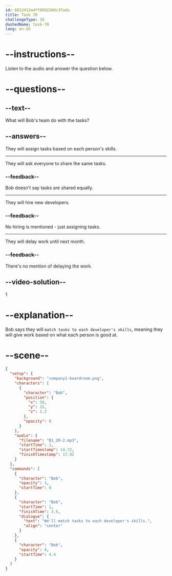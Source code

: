 ```yaml
---
id: 6812413a4ff869220dc37ada
title: Task 70
challengeType: 19
dashedName: task-70
lang: en-US
---
```


<!-- (Audio) Bob: We'll match tasks to each developer's skills. -->

# --instructions--

Listen to the audio and answer the question below.

# --questions--

## --text--

What will Bob's team do with the tasks?

## --answers--

They will assign tasks based on each person's skills.

---

They will ask everyone to share the same tasks.

### --feedback--

Bob doesn't say tasks are shared equally.

---

They will hire new developers.

### --feedback--

No hiring is mentioned - just assigning tasks.

---

They will delay work until next month.

### --feedback--

There's no mention of delaying the work.

## --video-solution--

1

# --explanation--

Bob says they will `match tasks to each developer's skills`, meaning they will give work based on what each person is good at.

# --scene--

```json
{
  "setup": {
    "background": "company1-boardroom.png",
    "characters": [
      {
        "character": "Bob",
        "position": {
          "x": 50,
          "y": 15,
          "z": 1.2
        },
        "opacity": 0
      }
    ],
    "audio": {
      "filename": "B1_20-2.mp3",
      "startTime": 1,
      "startTimestamp": 14.72,
      "finishTimestamp": 17.92
    }
  },
  "commands": [
    {
      "character": "Bob",
      "opacity": 1,
      "startTime": 0
    },
    {
      "character": "Bob",
      "startTime": 1,
      "finishTime": 3.6,
      "dialogue": {
        "text": "We'll match tasks to each developer's skills.",
        "align": "center"
      }
    },
    {
      "character": "Bob",
      "opacity": 0,
      "startTime": 4.4
    }
  ]
}
```
